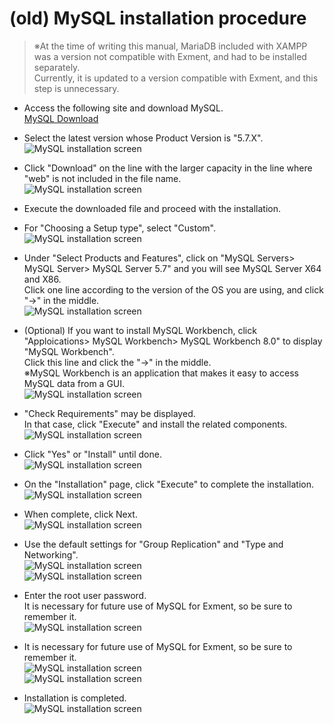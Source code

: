 # (old) MySQL installation procedure
> ※At the time of writing this manual, MariaDB included with XAMPP was a version not compatible with Exment, and had to be installed separately.  
Currently, it is updated to a version compatible with Exment, and this step is unnecessary.  

- Access the following site and download MySQL.  
[MySQL Download](https://downloads.mysql.com/archives/installer/)  

- Select the latest version whose Product Version is "5.7.X".  
![MySQL installation screen](img/xampp/mysql1.png)

- Click "Download" on the line with the larger capacity in the line where "web" is not included in the file name.  
![MySQL installation screen](img/xampp/mysql2.png)

- Execute the downloaded file and proceed with the installation.  

- For "Choosing a Setup type", select "Custom".  
![MySQL installation screen](img/xampp/mysql3.png)  

- Under "Select Products and Features", click on "MySQL Servers> MySQL Server> MySQL Server 5.7" and you will see MySQL Server X64 and X86.  
Click one line according to the version of the OS you are using, and click "→" in the middle.  
![MySQL installation screen](img/xampp/mysql4.png)  

- (Optional) If you want to install MySQL Workbench, click "Apploications> MySQL Workbench> MySQL Workbench 8.0" to display "MySQL Workbench".  
Click this line and click the "→" in the middle.  
※MySQL Workbench is an application that makes it easy to access MySQL data from a GUI.  
![MySQL installation screen](img/xampp/mysql5.png)  

- "Check Requirements" may be displayed.  
In that case, click "Execute" and install the related components.  
![MySQL installation screen](img/xampp/mysql8.png)  

- Click "Yes" or "Install" until done.  
![MySQL installation screen](img/xampp/mysql9.png)  

- On the "Installation" page, click "Execute" to complete the installation.  
![MySQL installation screen](img/xampp/mysql10.png)  

- When complete, click Next.  
![MySQL installation screen](img/xampp/mysql11.png)  

- Use the default settings for "Group Replication" and "Type and Networking".  
![MySQL installation screen](img/xampp/mysql12.png)  
![MySQL installation screen](img/xampp/mysql13.png)  

- Enter the root user password.  
It is necessary for future use of MySQL for Exment, so be sure to remember it.  
![MySQL installation screen](img/xampp/mysql14.png)  

- It is necessary for future use of MySQL for Exment, so be sure to remember it.  
![MySQL installation screen](img/xampp/mysql15.png)  
![MySQL installation screen](img/xampp/mysql16.png)  

- Installation is completed.  
![MySQL installation screen](img/xampp/mysql17.png)  

